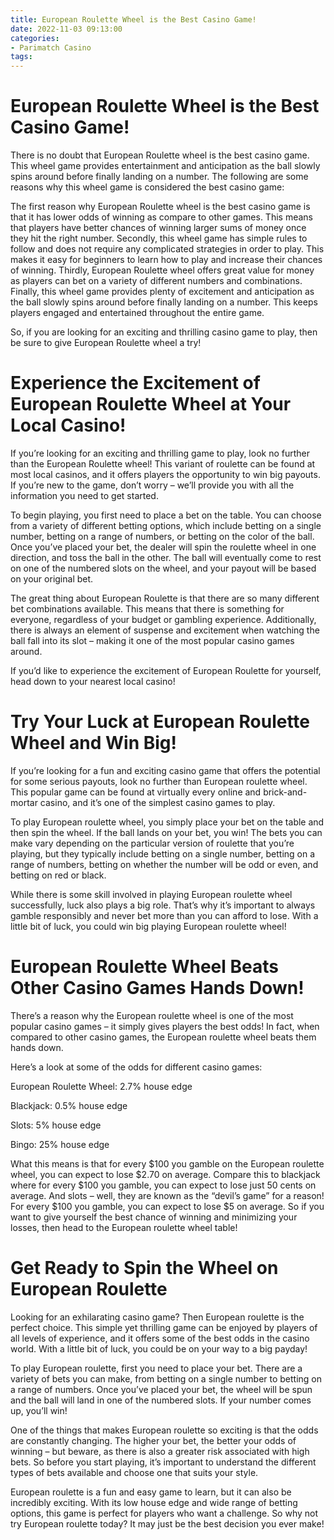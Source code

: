 ```yaml
---
title: European Roulette Wheel is the Best Casino Game!
date: 2022-11-03 09:13:00
categories:
- Parimatch Casino
tags:
---
```



#  European Roulette Wheel is the Best Casino Game!

There is no doubt that European Roulette wheel is the best casino game. This wheel game provides entertainment and anticipation as the ball slowly spins around before finally landing on a number. The following are some reasons why this wheel game is considered the best casino game:

The first reason why European Roulette wheel is the best casino game is that it has lower odds of winning as compare to other games. This means that players have better chances of winning larger sums of money once they hit the right number. Secondly, this wheel game has simple rules to follow and does not require any complicated strategies in order to play. This makes it easy for beginners to learn how to play and increase their chances of winning. Thirdly, European Roulette wheel offers great value for money as players can bet on a variety of different numbers and combinations. Finally, this wheel game provides plenty of excitement and anticipation as the ball slowly spins around before finally landing on a number. This keeps players engaged and entertained throughout the entire game.

So, if you are looking for an exciting and thrilling casino game to play, then be sure to give European Roulette wheel a try!

#  Experience the Excitement of European Roulette Wheel at Your Local Casino!

If you’re looking for an exciting and thrilling game to play, look no further than the European Roulette wheel! This variant of roulette can be found at most local casinos, and it offers players the opportunity to win big payouts. If you’re new to the game, don’t worry – we’ll provide you with all the information you need to get started.

To begin playing, you first need to place a bet on the table. You can choose from a variety of different betting options, which include betting on a single number, betting on a range of numbers, or betting on the color of the ball. Once you’ve placed your bet, the dealer will spin the roulette wheel in one direction, and toss the ball in the other. The ball will eventually come to rest on one of the numbered slots on the wheel, and your payout will be based on your original bet.

The great thing about European Roulette is that there are so many different bet combinations available. This means that there is something for everyone, regardless of your budget or gambling experience. Additionally, there is always an element of suspense and excitement when watching the ball fall into its slot – making it one of the most popular casino games around.

If you’d like to experience the excitement of European Roulette for yourself, head down to your nearest local casino!

#  Try Your Luck at European Roulette Wheel and Win Big!

If you’re looking for a fun and exciting casino game that offers the potential for some serious payouts, look no further than European roulette wheel. This popular game can be found at virtually every online and brick-and-mortar casino, and it’s one of the simplest casino games to play.

To play European roulette wheel, you simply place your bet on the table and then spin the wheel. If the ball lands on your bet, you win! The bets you can make vary depending on the particular version of roulette that you’re playing, but they typically include betting on a single number, betting on a range of numbers, betting on whether the number will be odd or even, and betting on red or black.

While there is some skill involved in playing European roulette wheel successfully, luck also plays a big role. That’s why it’s important to always gamble responsibly and never bet more than you can afford to lose. With a little bit of luck, you could win big playing European roulette wheel!

#  European Roulette Wheel Beats Other Casino Games Hands Down!

There’s a reason why the European roulette wheel is one of the most popular casino games – it simply gives players the best odds! In fact, when compared to other casino games, the European roulette wheel beats them hands down.

Here’s a look at some of the odds for different casino games:

European Roulette Wheel: 2.7% house edge

Blackjack: 0.5% house edge

Slots: 5% house edge

Bingo: 25% house edge

What this means is that for every $100 you gamble on the European roulette wheel, you can expect to lose $2.70 on average. Compare this to blackjack where for every $100 you gamble, you can expect to lose just 50 cents on average. And slots – well, they are known as the “devil’s game” for a reason! For every $100 you gamble, you can expect to lose $5 on average. So if you want to give yourself the best chance of winning and minimizing your losses, then head to the European roulette wheel table!

#  Get Ready to Spin the Wheel on European Roulette

Looking for an exhilarating casino game? Then European roulette is the perfect choice. This simple yet thrilling game can be enjoyed by players of all levels of experience, and it offers some of the best odds in the casino world. With a little bit of luck, you could be on your way to a big payday!

To play European roulette, first you need to place your bet. There are a variety of bets you can make, from betting on a single number to betting on a range of numbers. Once you’ve placed your bet, the wheel will be spun and the ball will land in one of the numbered slots. If your number comes up, you’ll win!

One of the things that makes European roulette so exciting is that the odds are constantly changing. The higher your bet, the better your odds of winning – but beware, as there is also a greater risk associated with high bets. So before you start playing, it’s important to understand the different types of bets available and choose one that suits your style.

European roulette is a fun and easy game to learn, but it can also be incredibly exciting. With its low house edge and wide range of betting options, this game is perfect for players who want a challenge. So why not try European roulette today? It may just be the best decision you ever make!